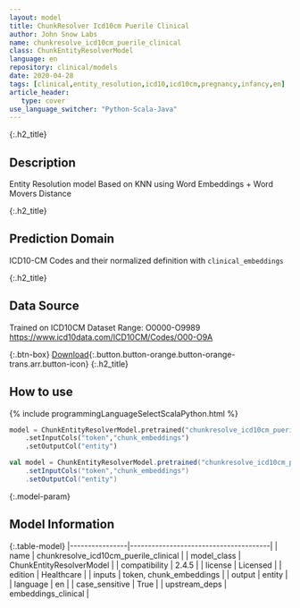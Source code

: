 ```yaml
---
layout: model
title: ChunkResolver Icd10cm Puerile Clinical
author: John Snow Labs
name: chunkresolve_icd10cm_puerile_clinical
class: ChunkEntityResolverModel
language: en
repository: clinical/models
date: 2020-04-28
tags: [clinical,entity_resolution,icd10,icd10cm,pregnancy,infancy,en]
article_header:
   type: cover
use_language_switcher: "Python-Scala-Java"
---
```


{:.h2_title}
## Description
Entity Resolution model Based on KNN using Word Embeddings + Word Movers Distance


{:.h2_title}
## Prediction Domain
ICD10-CM Codes and their normalized definition with `clinical_embeddings`

{:.h2_title}
## Data Source
Trained on ICD10CM Dataset Range: O0000-O9989
https://www.icd10data.com/ICD10CM/Codes/O00-O9A

{:.btn-box}
[Download](https://s3.amazonaws.com/auxdata.johnsnowlabs.com/clinical/models/chunkresolve_icd10cm_puerile_clinical_en_2.4.5_2.4_1588103916781.zip){:.button.button-orange.button-orange-trans.arr.button-icon}
{:.h2_title}
## How to use 
<div class="tabs-box" markdown="1">

{% include programmingLanguageSelectScalaPython.html %}

```python
model = ChunkEntityResolverModel.pretrained("chunkresolve_icd10cm_puerile_clinical","en","clinical/models")
	.setInputCols("token","chunk_embeddings")
	.setOutputCol("entity")
```

```scala
val model = ChunkEntityResolverModel.pretrained("chunkresolve_icd10cm_puerile_clinical","en","clinical/models")
	.setInputCols("token","chunk_embeddings")
	.setOutputCol("entity")
```
</div>



{:.model-param}
## Model Information

{:.table-model}
|----------------|---------------------------------------|
| name           | chunkresolve_icd10cm_puerile_clinical |
| model_class    | ChunkEntityResolverModel              |
| compatibility  | 2.4.5                                 |
| license        | Licensed                              |
| edition        | Healthcare                            |
| inputs         | token, chunk_embeddings               |
| output         | entity                                |
| language       | en                                    |
| case_sensitive | True                                  |
| upstream_deps  | embeddings_clinical                   |

